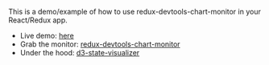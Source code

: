 This is a demo/example of how to use redux-devtools-chart-monitor in your React/Redux app.

- Live demo: [here](http://romseguy.github.io/redux-store-visualizer/)
- Grab the monitor: [redux-devtools-chart-monitor](https://github.com/romseguy/redux-devtools-chart-monitor)
- Under the hood: [d3-state-visualizer](https://github.com/romseguy/d3-state-visualizer)
